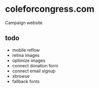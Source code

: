 # coleforcongress.com

Campaign website

## todo

- mobile reflow
- retina images
- optimize images
- connect donation form
- connect email signup
- xbrowse
- fallback fonts
